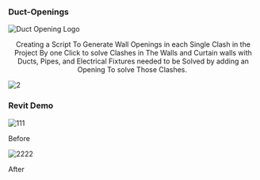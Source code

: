 ### Duct-Openings


![Duct Opening Logo](https://github.com/user-attachments/assets/2d884fe3-aa4e-46d2-a1a9-8eef857bac86)

<p align="center">
 Creating a Script To Generate Wall Openings in each Single Clash in the Project By one Click to solve Clashes in The Walls and Curtain walls with Ducts, Pipes, and Electrical Fixtures needed to be Solved by adding an Opening To solve Those Clashes.  
</p>

![2](https://github.com/user-attachments/assets/bb905e84-7fd1-48f4-8383-8125902ef52d)

### Revit Demo 

![111](https://github.com/user-attachments/assets/92becdf5-12f5-4bb6-9787-ea44b4a162fd)


Before

![2222](https://github.com/user-attachments/assets/f69ede7c-b148-45bc-a5e2-03cf203b0f8e)


After
